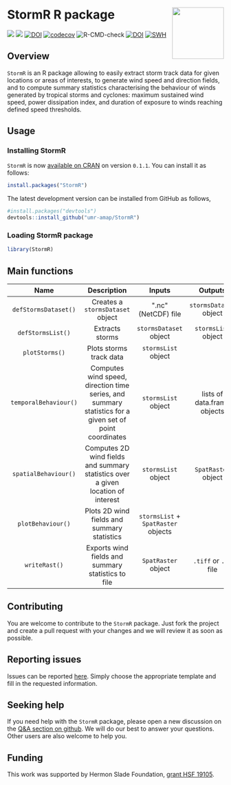 
# StormR R package <img src="man/figures/logo.png" align="right" alt="" width="120" />

<!-- badges: start -->
[![](https://www.r-pkg.org/badges/version/StormR?color=green)](https://cran.r-project.org/package=StormR)
[![](https://cranlogs.r-pkg.org/badges/grand-total/StormR)](https://cran.r-project.org/package=StormR)
[![DOI](https://joss.theoj.org/papers/10.21105/joss.05766/status.svg)](https://doi.org/10.21105/joss.05766)
[![codecov](https://codecov.io/github/umr-amap/StormR/branch/master/graph/badge.svg?token=5YMVL4TFB5)](https://app.codecov.io/github/umr-amap/StormR)
![R-CMD-check](https://github.com/umr-amap/StormR/actions/workflows/check-standard.yaml/badge.svg)
[![DOI](https://zenodo.org/badge/DOI/10.5281/zenodo.10213689.svg)](https://doi.org/10.5281/zenodo.10213689)
[![SWH](https://archive.softwareheritage.org/badge/origin/https://github.com/umr-amap/StormR/)](https://archive.softwareheritage.org/browse/origin/?origin_url=https://github.com/umr-amap/StormR)
<!-- badges: end -->

## Overview

`StormR` is an R package allowing to easily extract storm track data for given locations or areas of interests, to generate wind speed and direction fields, and to compute summary statistics characterising the behaviour of winds generated by tropical storms and cyclones: maximum sustained wind speed, power dissipation index, and duration of exposure to winds reaching defined speed thresholds.

## Usage

### Installing StormR

`StormR` is now [available on CRAN](https://cran.r-project.org/package=StormR) on version `0.1.1`.
You can install it as follows:

``` r
install.packages("StormR")
```

The latest development version can be installed from GitHub as follows,

``` r
#install.packages("devtools")
devtools::install_github("umr-amap/StormR")
```

### Loading StormR package

``` r
library(StormR)
```

## Main functions

| **Name** | **Description** | **Inputs** | **Outputs** |
|:--:|:----:|:-----------:|:-----:|
|`defStormsDataset()`|Creates a `stormsDataset` object|".nc" (NetCDF) file|`stormsDataset` object|
|`defStormsList()`|Extracts storms|`stormsDataset` object|`stormsList` object|
|`plotStorms()`|Plots storms track data|`stormsList` object||
|`temporalBehaviour()`|Computes wind speed, direction time series, and summary statistics for a given set of point coordinates |`stormsList` object|lists of data.frame objects|
|`spatialBehaviour()`|Computes 2D wind fields and summary statistics over a given location of interest |`stormsList` object|`SpatRaster` object|
|`plotBehaviour()`|Plots 2D wind fields and summary statistics|`stormsList` + `SpatRaster` objects||
|`writeRast()`|Exports wind fields and summary statistics to file|`SpatRaster` object|`.tiff` or `.nc` file|

## Contributing

You are welcome to contribute to the `StormR` package. Just fork the project and create a pull request with your changes and we will review it as soon as possible.

## Reporting issues

Issues can be reported [here](https://github.com/umr-amap/StormR/issues/new/choose). Simply choose the appropriate template and fill in the requested information.

## Seeking help

If you need help with the `StormR` package, please open a new discussion on the [Q&A section on github](https://github.com/umr-amap/StormR/discussions/categories/q-a). We will do our best to answer your questions. Other users are also welcome to help you.

## Funding

This work was supported by Hermon Slade Foundation, [grant HSF 19105](http://www.hermonslade.org.au/hsf19105/).
